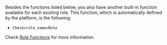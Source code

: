Besides the functions listed below, you also have another built-in function available for each existing role. This function, which is automatically defined by the platform, is the following:

* `Check<role_name>Role`

Check [Role Functions](../../../develop/security/user-roles/create-a-custom-role.md#role-functions) for more information.



